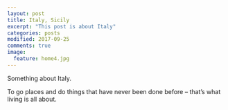 ```yaml
---
layout: post
title: Italy, Sicily
excerpt: "This post is about Italy"
categories: posts
modified: 2017-09-25
comments: true
image:
  feature: home4.jpg
---
```


Something about Italy. 

<span class="caption text-muted">To go places and do things that have never been done before – that’s what living is all about.</span>


